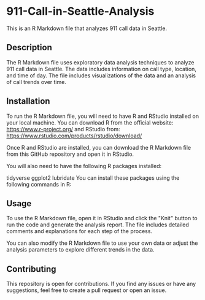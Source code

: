# 911-Call-in-Seattle-Analysis

This is an R Markdown file that analyzes 911 call data in Seattle.

## Description
The R Markdown file uses exploratory data analysis techniques to analyze 911 call data in Seattle. The data includes information on call type, location, and time of day. The file includes visualizations of the data and an analysis of call trends over time.

## Installation
To run the R Markdown file, you will need to have R and RStudio installed on your local machine. You can download R from the official website: https://www.r-project.org/ and RStudio from: https://www.rstudio.com/products/rstudio/download/

Once R and RStudio are installed, you can download the R Markdown file from this GitHub repository and open it in RStudio.

You will also need to have the following R packages installed:

tidyverse
ggplot2
lubridate
You can install these packages using the following commands in R:


## Usage
To use the R Markdown file, open it in RStudio and click the "Knit" button to run the code and generate the analysis report. The file includes detailed comments and explanations for each step of the process.

You can also modify the R Markdown file to use your own data or adjust the analysis parameters to explore different trends in the data.

## Contributing
This repository is open for contributions. If you find any issues or have any suggestions, feel free to create a pull request or open an issue.





